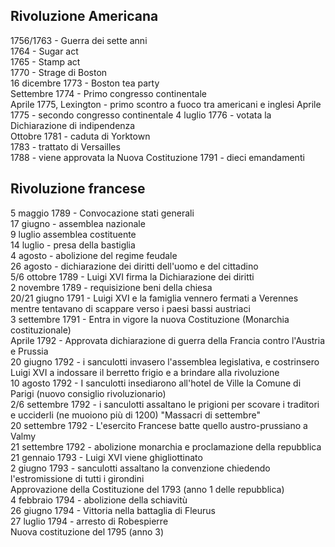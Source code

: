 ## Rivoluzione Americana
1756/1763 - Guerra dei sette anni  
1764 - Sugar act  
1765 - Stamp act  
1770 - Strage di Boston  
16 dicembre 1773 - Boston tea party  
Settembre 1774 - Primo congresso continentale  
Aprile 1775, Lexington - primo scontro a fuoco tra americani e inglesi
Aprile 1775 - secondo congresso continentale
4 luglio 1776 - votata la Dichiarazione di indipendenza  
Ottobre 1781 - caduta di Yorktown  
1783 - trattato di Versailles  
1788 - viene approvata la Nuova Costituzione
1791 - dieci emandamenti

## Rivoluzione francese
5 maggio 1789 - Convocazione stati generali <br/>
17 giugno - assemblea nazionale <br/>
9 luglio assemblea costituente <br/>
14 luglio - presa della bastiglia <br/>
4 agosto - abolizione del regime feudale<br/>
26 agosto - dichiarazione dei diritti dell'uomo e del cittadino<br/>
5/6 ottobre 1789 - Luigi XVI firma la Dichiarazione dei diritti<br/>
2 novembre 1789 - requisizione beni della chiesa<br/>
20/21 giugno 1791 - Luigi XVI e la famiglia vennero fermati a Verennes mentre tentavano di scappare verso i paesi bassi austriaci<br/>
3 settembre 1791 - Entra in vigore la nuova Costituzione (Monarchia costituzionale)<br/>
Aprile 1792 - Approvata dichiarazione di guerra della Francia contro l'Austria e Prussia<br/>
20 giugno 1792 - i sanculotti invasero l'assemblea legislativa, e costrinsero Luigi XVI a indossare il berretto frigio e a brindare alla rivoluzione<br/>
10 agosto 1792 - I sanculotti insediarono all'hotel de Ville la Comune di Parigi (nuovo consiglio rivoluzionario)<br/>
2/6 settembre 1792 - i sanculotti assaltano le prigioni per scovare i traditori e ucciderli (ne muoiono più di 1200) "Massacri di settembre"<br/>
20 settembre 1792 - L'esercito Francese batte quello austro-prussiano a Valmy<br/>
21 settembre 1792 - abolizione monarchia e proclamazione della repubblica <br/>
21 gennaio 1793 - Luigi XVI viene ghigliottinato <br/>
2 giugno 1793 - sanculotti assaltano la convenzione chiedendo l'estromissione di tutti i girondini<br/>
Approvazione della Costituzione del 1793 (anno 1 delle repubblica)<br/>
4 febbraio 1794 - abolizione della schiavitù<br/>
26 giugno 1794 - Vittoria nella battaglia di Fleurus<br/>
27 luglio 1794 - arresto di Robespierre <br/>
Nuova costituzione del 1795 (anno 3)<br/>